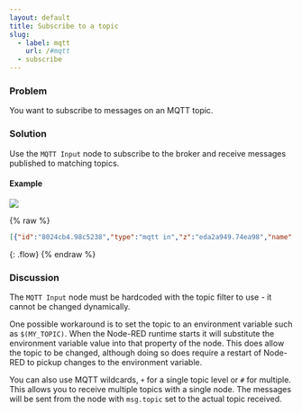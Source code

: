 ```yaml
---
layout: default
title: Subscribe to a topic
slug:
  - label: mqtt
    url: /#mqtt
  - subscribe
---
```


### Problem

You want to subscribe to messages on an MQTT topic.

### Solution

Use the <code class="node">MQTT Input</code> node to subscribe to the broker and
receive messages published to matching topics.

#### Example

![](/images/mqtt/subscribe-to-topic.png)

{% raw %}
~~~json
[{"id":"8024cb4.98c5238","type":"mqtt in","z":"eda2a949.74ea98","name":"","topic":"sensors/#","qos":"2","broker":"61de5090.0f5d9","x":240,"y":180,"wires":[["15d727dd.33e808"]]},{"id":"15d727dd.33e808","type":"debug","z":"eda2a949.74ea98","name":"","active":true,"console":"false","complete":"false","x":390,"y":180,"wires":[]},{"id":"61de5090.0f5d9","type":"mqtt-broker","z":"","broker":"localhost","port":"1883","clientid":"","usetls":false,"compatmode":true,"keepalive":"60","cleansession":true,"willTopic":"","willQos":"0","willPayload":"","birthTopic":"","birthQos":"0","birthPayload":""}]
~~~
{: .flow}
{% endraw %}

### Discussion

The <code class="node">MQTT Input</code> node must be hardcoded with the topic filter
to use - it cannot be changed dynamically.

One possible workaround is to set the topic to an environment variable such as
`$(MY_TOPIC)`. When the Node-RED runtime starts it will substitute the environment
variable value into that property of the node. This does allow the topic to be changed, although
doing so does require a restart of Node-RED to pickup changes to the environment variable.

You can also use MQTT wildcards, `+` for a single topic level or `#` for multiple. This allows
you to receive multiple topics with a single node. The messages will be sent from
the node with `msg.topic` set to the actual topic received.
